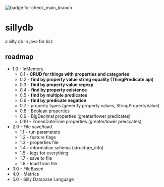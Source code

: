 ![badge for check_main_branch](https://github.com/tirpitz-verus/sillydb/actions/workflows/after_main_merge.yml/badge.svg)

# sillydb
a silly db in java for lulz

## roadmap
* 1.0 - InMemory
  * 0.1 - **CRUD for things with properties and categories**
  * 0.2 - **find by property value string equality (ThingPredicate api)**
  * 0.3 - **find by property value regexp**
  * 0.4 - **find by property existence**
  * 0.5 - **find by multiple predicates**
  * 0.6 - **find by predicate negation**
  * 0.7 - property types (generify property values, StringPropertyValue)
  * 0.8 - Boolean properties
  * 0.9 - BigDecimal properties (greater/lower predicates)
  * 0.10 - ZonedDateTime properties (greater/lower predicates)
* 2.0 - File save/load
  * 1.1 - run parameters
  * 1.2 - feature flags
  * 1.3 - properties file
  * 1.4 - information schema (structure_info)
  * 1.5 - logs for everything
  * 1.7 - save to file
  * 1.8 - load from file
* 3.0 - FileBased
* 4.0 - Metrics
* 5.0 - Silly Database Language
